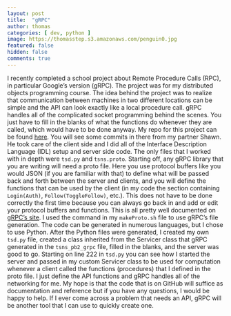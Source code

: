 ```yaml
---
layout: post
title:  "gRPC"
author: thomas
categories: [ dev, python ]
image: https://thomasstep.s3.amazonaws.com/penguin0.jpg
featured: false
hidden: false
comments: true
---
```

I recently completed a school project about Remote Procedure Calls (RPC), in particular Google’s version (gRPC). The project was for my distributed objects programming course. The idea behind the project was to realize that communication between machines in two different locations can be simple and the API can look exactly like a local procedure call. gRPC handles all of the complicated socket programming behind the scenes. You just have to fill in the blanks of what the functions do whenever they are called, which would have to be done anyway. My repo for this project can be found [here](https://github.com/thomasstep/grpcSocialNetwork). You will see some commits in there from my partner Shawn. He took care of the client side and I did all of the Interface Description Language (IDL) setup and server side code. The only files that I worked with in depth were `tsd.py` and `tsns.proto`. Starting off, any gRPC library that you are writing will need a proto file. Here you use protocol buffers like you would JSON (if you are familiar with that) to define what will be passed back and forth between the server and clients, and you will define the functions that can be used by the client (in my code the section containing `Login(Auth)`, `Follow(ToggleFollow)`, etc.). This does not have to be done correctly the first time because you can always go back in and add or edit your protocol buffers and functions. This is all pretty well documented on [gRPC’s site](https://grpc.io/). I used the command in my `makeProto.sh` file to use gRPC’s file generation. The code can be generated in numerous languages, but I chose to use Python. After the Python files were generated, I created my own `tsd.py` file, created a class inherited from the Servicer class that gRPC generated in the `tsns_pb2_grpc` file, filled in the blanks, and the server was good to go. Starting on line 222 in `tsd.py` you can see how I started the server and passed in my custom Servicer class to be used for computation whenever a client called the functions (procedures) that I defined in the proto file. I just define the API functions and gRPC handles all of the networking for me. My hope is that the code that is on GitHub will suffice as documentation and reference but if you have any questions, I would be happy to help. If I ever come across a problem that needs an API, gRPC will be another tool that I can use to quickly create one.
